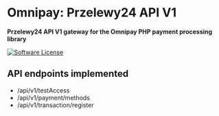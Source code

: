 # Omnipay: Przelewy24 API V1

**Przelewy24 API V1 gateway for the Omnipay PHP payment processing library**

[![Software License](https://img.shields.io/badge/license-MIT-brightgreen.svg?style=flat-square)](LICENSE)

## API endpoints implemented

* /api/v1/testAccess
* /api/v1/payment/methods
* /api/v1/transaction/register
